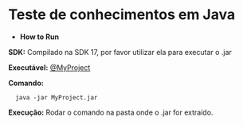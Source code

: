 # Teste de conhecimentos em Java

* **How to Run**

**SDK:** Compilado na SDK 17, por favor utilizar ela para executar o .jar

**Executável:** [@MyProject](https://github.com/tymaeusz/MyProject/releases/download/Teste/MyProject.zip)

**Comando:**

```shell
  java -jar MyProject.jar
```

**Execução:** Rodar o comando na pasta onde o .jar for extraído.


